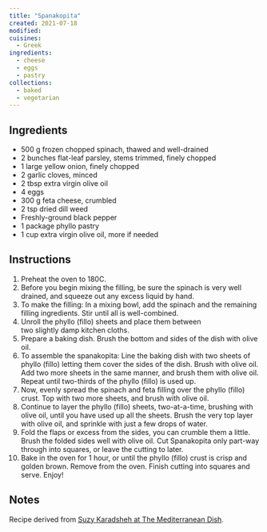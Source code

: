 ```yaml
---
title: "Spanakopita"
created: 2021-07-18
modified:
cuisines:
  - Greek
ingredients:
  - cheese
  - eggs
  - pastry
collections:
  - baked
  - vegetarian
---
```



## Ingredients

- 500 g frozen chopped spinach, thawed and well-drained
- 2 bunches flat-leaf parsley, stems trimmed, finely chopped
- 1 large yellow onion, finely chopped
- 2 garlic cloves, minced
- 2 tbsp extra virgin olive oil
- 4 eggs
- 300 g feta cheese, crumbled
- 2 tsp dried dill weed
- Freshly-ground black pepper
- 1 package phyllo pastry
- 1 cup extra virgin olive oil, more if needed

## Instructions

1. Preheat the oven to 180C.
2. Before you begin mixing the filling, be sure the spinach is very well drained, and squeeze out any excess liquid by hand.
3. To make the filling: In a mixing bowl, add the spinach and the remaining filling ingredients. Stir until all is well-combined.
4. Unroll the phyllo (fillo) sheets and place them between two slightly damp kitchen cloths.
5. Prepare a baking dish. Brush the bottom and sides of the dish with olive oil.
6. To assemble the spanakopita: Line the baking dish with two sheets of phyllo (fillo) letting them cover the sides of the dish. Brush with olive oil. Add two more sheets in the same manner, and brush them with olive oil. Repeat until two-thirds of the phyllo (fillo) is used up.
7. Now, evenly spread the spinach and feta filling over the phyllo (fillo) crust. Top with two more sheets, and brush with olive oil.
8. Continue to layer the phyllo (fillo) sheets, two-at-a-time, brushing with olive oil, until you have used up all the sheets. Brush the very top layer with olive oil, and sprinkle with just a few drops of water.
9. Fold the flaps or excess from the sides, you can crumble them a little. Brush the folded sides well with olive oil. Cut Spanakopita only part-way through into squares, or leave the cutting to later.
10. Bake in the oven for 1 hour, or until the phyllo (fillo) crust is crisp and golden brown. Remove from the oven. Finish cutting into squares and serve. Enjoy!

## Notes

Recipe derived from [Suzy Karadsheh at The Mediterranean Dish](https://www.themediterraneandish.com/spanakopita-recipe-greek-spinach-pie/).
